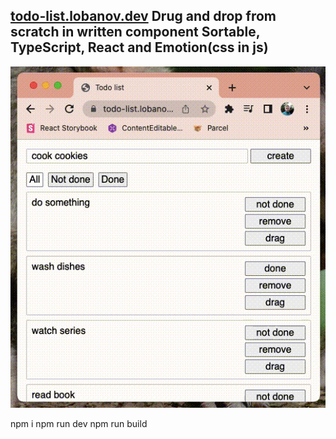 ## [todo-list.lobanov.dev](https://todo-list.lobanov.dev) Drug and drop from scratch in written component Sortable, TypeScript, React and Emotion(css in js)

![](https://raw.githubusercontent.com/lobanov-andrey/todo-list/main/preview.gif?v-1)

npm i
npm run dev
npm run build
